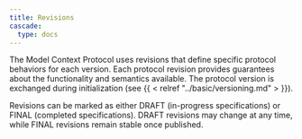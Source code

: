 ```yaml
---
title: Revisions
cascade:
  type: docs
---
```

The Model Context Protocol uses revisions that define specific protocol behaviors for each version. Each protocol revision provides guarantees about the functionality and semantics available. The protocol version is exchanged during initialization (see {{ < relref "../basic/versioning.md" > }}).

Revisions can be marked as either DRAFT (in-progress specifications) or FINAL (completed specifications). DRAFT revisions may change at any time, while FINAL revisions remain stable once published.
